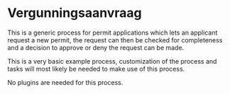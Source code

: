 # Vergunningsaanvraag
This is a generic process for permit applications which lets an applicant request a new permit, 
the request can then be checked for completeness and a decision to approve or deny the request can be made.

This is a very basic example process, customization of the process and tasks will most likely be needed to make use 
of this process.

No plugins are needed for this process.
